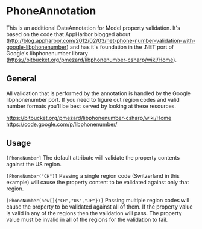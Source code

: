 PhoneAnnotation
===============
This is an additional DataAnnotation for Model property validation. It's based on the code that AppHarbor blogged about (http://blog.appharbor.com/2012/02/03/net-phone-number-validation-with-google-libphonenumber) and has it's foundation in the .NET port of Google's libphonenumber library (https://bitbucket.org/pmezard/libphonenumber-csharp/wiki/Home).

General
-------
All validation that is performed by the annotation is handled by the Google libphonenumber port. If you need to figure out region codes and valid number formats you'll be best served by looking at these resources.

https://bitbucket.org/pmezard/libphonenumber-csharp/wiki/Home
https://code.google.com/p/libphonenumber/

Usage
-----
```[PhoneNumber]```
The default attribute will validate the property contents against the US region.

```[PhoneNumber("CH")]```
Passing a single region code (Switzerland in this example) will cause the property content to be validated against only that region.

```[PhoneNumber(new[]{"CH","US","JP"})]```
Passing multiple region codes will cause the property to be validated against all of them. If the property value is valid in any of the regions then the validation will pass. The property value must be invalid in all of the regions for the validation to fail.